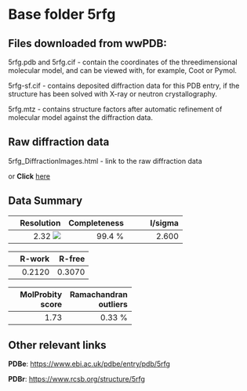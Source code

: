# Base folder 5rfg

## Files downloaded from wwPDB:

5rfg.pdb and 5rfg.cif - contain the coordinates of the threedimensional molecular model, and can be viewed with, for example, Coot or Pymol.

5rfg-sf.cif - contains deposited diffraction data for this PDB entry, if the structure has been solved with X-ray or neutron crystallography.

5rfg.mtz - contains structure factors after automatic refinement of molecular model against the diffraction data.

## Raw diffraction data

5rfg_DiffractionImages.html - link to the raw diffraction data 

or **Click** [here](https://zenodo.org/record/3731369) 

## Data Summary
|   | Resolution | Completeness| I/sigma |
|---|-------------:|----------------:|--------------:|
|   |2.32 ![](https://github.com/thorn-lab/coronavirus_structural_task_force/blob/master/outreach/ang.svg)|99.4  %|<img width=50/>2.600|

|   | **R-work**| **R-free**   
|---|-------------:|----------------:|           
||0.2120|0.3070|

|   |**MolProbity<br>score**| **Ramachandran<br>outliers** 
|---|-------------:|----------------:|
||1.73|0.33 %|

## Other relevant links 
**PDBe**:  https://www.ebi.ac.uk/pdbe/entry/pdb/5rfg
 
**PDBr**: https://www.rcsb.org/structure/5rfg 

